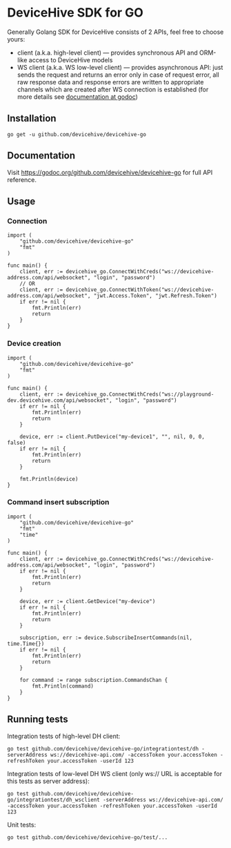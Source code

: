 # DeviceHive SDK for GO

Generally Golang SDK for DeviceHive consists of 2 APIs, feel free to choose yours:
- client (a.k.a. high-level client) — provides synchronous API and ORM-like access to DeviceHive models
- WS client (a.k.a. WS low-level client) — provides asynchronous API: just sends the request and returns an error only in case of request error,
all raw response data and response errors are written to appropriate channels which are created after WS connection is established
(for more details see [documentation at godoc](https://godoc.org/github.com/devicehive/devicehive-go))

## Installation

    go get -u github.com/devicehive/devicehive-go

## Documentation
Visit https://godoc.org/github.com/devicehive/devicehive-go for full API reference.

## Usage
### Connection

    import (
        "github.com/devicehive/devicehive-go"
        "fmt"
    )

    func main() {
        client, err := devicehive_go.ConnectWithCreds("ws://devicehive-address.com/api/websocket", "login", "password")
        // OR
        client, err := devicehive_go.ConnectWithToken("ws://devicehive-address.com/api/websocket", "jwt.Access.Token", "jwt.Refresh.Token")
        if err != nil {
            fmt.Println(err)
            return
        }
    }

### Device creation

    import (
    	"github.com/devicehive/devicehive-go"
    	"fmt"
    )

    func main() {
    	client, err := devicehive_go.ConnectWithCreds("ws://playground-dev.devicehive.com/api/websocket", "login", "password")
    	if err != nil {
    		fmt.Println(err)
    		return
    	}

    	device, err := client.PutDevice("my-device1", "", nil, 0, 0, false)
    	if err != nil {
    		fmt.Println(err)
    		return
    	}

    	fmt.Println(device)
    }

### Command insert subscription

    import (
        "github.com/devicehive/devicehive-go"
        "fmt"
        "time"
    )

    func main() {
        client, err := devicehive_go.ConnectWithCreds("ws://devicehive-address.com/api/websocket", "login", "password")
        if err != nil {
            fmt.Println(err)
            return
        }

        device, err := client.GetDevice("my-device")
        if err != nil {
            fmt.Println(err)
            return
        }

        subscription, err := device.SubscribeInsertCommands(nil, time.Time{})
        if err != nil {
            fmt.Println(err)
            return
        }

        for command := range subscription.CommandsChan {
            fmt.Println(command)
        }
    }

## Running tests
Integration tests of high-level DH client:

    go test github.com/devicehive/devicehive-go/integrationtest/dh -serverAddress ws://devicehive-api.com/ -accessToken your.accessToken -refreshToken your.accessToken -userId 123

Integration tests of low-level DH WS client (only ws:// URL is acceptable for this tests as server address):

    go test github.com/devicehive/devicehive-go/integrationtest/dh_wsclient -serverAddress ws://devicehive-api.com/ -accessToken your.accessToken -refreshToken your.accessToken -userId 123

Unit tests:

    go test github.com/devicehive/devicehive-go/test/...

